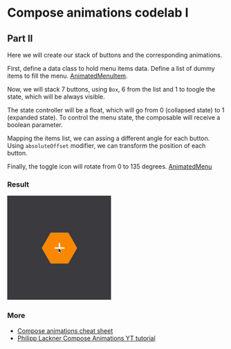 # Compose animations codelab I

## Part II

Here we will create our stack of buttons and the corresponding animations.

First, define a data class to hold menu items data. Define a list of dummy items to fill the menu. [AnimatedMenuItem](app/src/main/java/dev/fabirt/composeanimationscodelab1/ui/model/AnimatedMenuItem.kt).

Now, we will stack 7 buttons, using `Box`, 6 from the list and 1 to toogle the state, which will be always visible.

The state controller will be a float, which will go from 0 (collapsed state) to 1 (expanded state). To control the menu state,
the composable will receive a boolean parameter.

Mapping the items list, we can assing a different angle for each button. Using `absoluteOffset` modifier, we can transform
the position of each button.

Finally, the toggle icon will rotate from 0 to 135 degrees. [AnimatedMenu](app/src/main/java/dev/fabirt/composeanimationscodelab1/ui/component/AnimatedMenu.kt)

### Result

<img
alt="Animated menu preview"
height="240"
src="docs/animated_menu.gif"
/>

### More

- [Compose animations cheat sheet](https://storage.googleapis.com/android-stories/compose/Compose_Animation_Cheat_Sheet.pdf)
- [Philipp Lackner Compose Animations YT tutorial](https://youtu.be/6ZZDPILtYlA)
